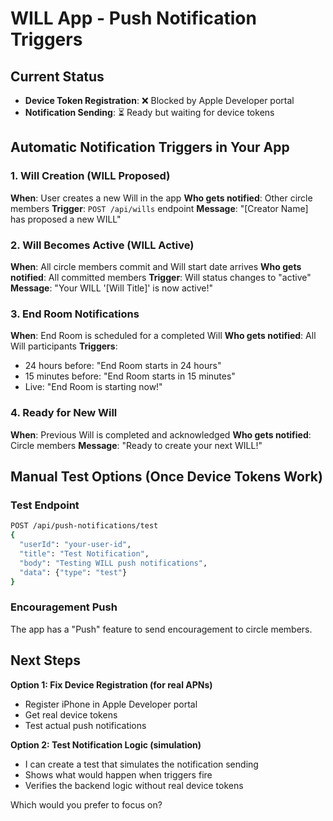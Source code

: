 # WILL App - Push Notification Triggers

## Current Status
- **Device Token Registration**: ❌ Blocked by Apple Developer portal
- **Notification Sending**: ⏳ Ready but waiting for device tokens

## Automatic Notification Triggers in Your App

### 1. Will Creation (WILL Proposed)
**When**: User creates a new Will in the app
**Who gets notified**: Other circle members
**Trigger**: `POST /api/wills` endpoint
**Message**: "[Creator Name] has proposed a new WILL"

### 2. Will Becomes Active (WILL Active) 
**When**: All circle members commit and Will start date arrives
**Who gets notified**: All committed members
**Trigger**: Will status changes to "active"
**Message**: "Your WILL '[Will Title]' is now active!"

### 3. End Room Notifications
**When**: End Room is scheduled for a completed Will
**Who gets notified**: All Will participants
**Triggers**: 
- 24 hours before: "End Room starts in 24 hours"
- 15 minutes before: "End Room starts in 15 minutes"  
- Live: "End Room is starting now!"

### 4. Ready for New Will
**When**: Previous Will is completed and acknowledged
**Who gets notified**: Circle members
**Message**: "Ready to create your next WILL!"

## Manual Test Options (Once Device Tokens Work)

### Test Endpoint
```bash
POST /api/push-notifications/test
{
  "userId": "your-user-id",
  "title": "Test Notification",
  "body": "Testing WILL push notifications",
  "data": {"type": "test"}
}
```

### Encouragement Push
The app has a "Push" feature to send encouragement to circle members.

## Next Steps

**Option 1: Fix Device Registration (for real APNs)**
- Register iPhone in Apple Developer portal
- Get real device tokens
- Test actual push notifications

**Option 2: Test Notification Logic (simulation)**
- I can create a test that simulates the notification sending
- Shows what would happen when triggers fire
- Verifies the backend logic without real device tokens

Which would you prefer to focus on?